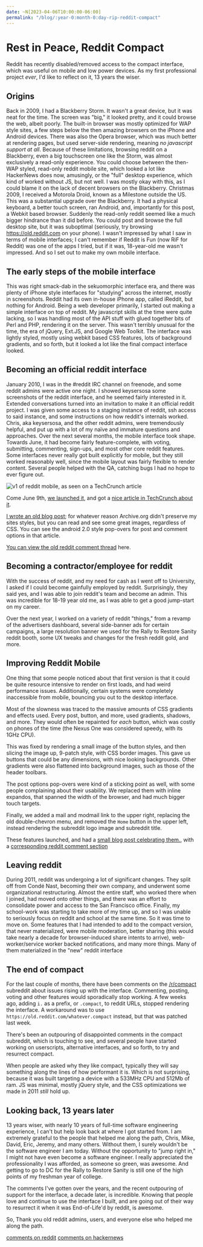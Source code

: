 ```yaml
---
date: ~N[2023-04-06T10:00:00-06:00]
permalink: "/blog/:year-0:month-0:day-rip-reddit-compact"
---
```


# Rest in Peace, Reddit Compact

Reddit has recently disabled/removed access to the compact interface, which was useful on mobile and low power devices. As my first professional project _ever_, I'd like to reflect on it, 13 years the wiser.

## Origins

Back in 2009, I had a Blackberry Storm. It wasn't a great device, but it was neat for the time. The screen was "big," it looked pretty, and it could browse the web, albeit poorly. The built-in browser was mostly optimized for WAP style sites, a few steps below the then amazing browsers on the iPhone and Android devices. There was also the Opera browser, which was much better at rendering pages, but used server-side rendering, meaning _no javascript support at all_. Because of these limitations, browsing reddit on a Blackberry, even a big touchscreen one like the Storm, was almost exclusively a read-only experience. You could choose between the then-WAP styled, read-only reddit mobile site, which looked a lot like HackerNews does now, amusingly, or the "full" desktop experience, which kind of worked without JS, but not well. I was mostly okay with this, as I could blame it on the lack of decent browsers on the Blackberry.
Christmas 2009, I received a Motorola Droid, known as a Milestone outside the US. This was a substantial upgrade over the Blackberry. It had a physical keyboard, a better touch screen, ran Android, and, importantly for this post, a Webkit based browser. Suddenly the read-only reddit seemed like a much bigger hindrance than it did before. You could post and browse the full desktop site, but it was suboptimal (seriously, try browsing https://old.reddit.com on your phone). I wasn't impressed by what I saw in terms of mobile interfaces; I can't remember if Reddit is Fun (now RiF for Reddit) was one of the apps I tried, but if it was, 18-year-old me wasn't impressed. And so I set out to make my own mobile interface.

## The early steps of the mobile interface

This was right smack-dab in the sekuomorphic interface era, and there was plenty of iPhone style interfaces for "studying" across the internet, mostly in screenshots. Reddit had its own in-house iPhone app, called iReddit, but nothing for Android. Being a web developer primarily, I started out making a simple interface on top of reddit. My javascript skills at the time were quite lacking, so I was handling most of the API stuff with glued together bits of Perl and PHP, rendering it on the server. This wasn't terribly unusual for the time, the era of jQuery, Ext.JS, and Google Web Toolkit. The interface was lightly styled, mostly using webkit based CSS features, lots of background gradients, and so forth, but it looked a lot like the final compact interface looked.

## Becoming an official reddit interface

January 2010, I was in the #reddit IRC channel on freenode, and some reddit admins were active one night. I showed keysersosa some screenshots of the reddit interface, and he seemed fairly interested in it. Extended conversations turned into an invitation to make it an official reddit project. I was given some access to a staging instance of reddit, ssh access to said instance, and some instructions on how reddit's internals worked. Chris, aka keysersosa, and the other reddit admins, were tremendously helpful, and put up with a lot of my naïve and immature questions and approaches. Over the next several months, the mobile interface took shape. Towards June, it had become fairly feature-complete, with voting, submitting, commenting, sign-ups, and most other core reddit features. Some interfaces never really got built explicitly for mobile, but they still worked reasonably well, since the mobile layout was fairly flexible to render content. Several people helped with the QA, catching bugs I had no hope to ever figure out.

![v1 of reddit mobile, as seen on a TechCrunch article](/postimages/reddit-mobile-tc.jpg)

Come June 9th, [we launched it](https://web.archive.org/web/20100612133310/http://blog.reddit.com/2010/06/better-mobile-reddit-for-all.html), and got a [nice article in TechCrunch about it](https://techcrunch.com/2010/06/09/reddit-mobile).

[I wrote an old blog post](https://web.archive.org/web/20100614000623/http://paradoxdgn.com/post/the-design-process-for-reddit-mobile); for whatever reason Archive.org didn't preserve my sites styles, but you can read and see some great images, regardless of CSS. You can see the android 2.0 style pop-overs for post and comment options in that article.

[You can view the old reddit comment thread](https://www.reddit.com/r/announcements/comments/cd9ju/weve_revamped_reddits_mobile_site_let_us_know/) here.

## Becoming a contractor/employee for reddit

With the success of reddit, and my need for cash as I went off to University, I asked if I could become gainfully employed by reddit. Surprisingly, they said yes, and I was able to join reddit's team and become an admin. This was incredible for 18-19 year old me, as I was able to get a good jump-start on my career.

Over the next year, I worked on a variety of reddit "things," from a revamp of the advertisers dashboard, several side-banner ads for certain campaigns, a large resolution banner we used for the Rally to Restore Sanity reddit booth, some UX tweaks and changes for the fresh reddit gold, and more.

## Improving Reddit Mobile

One thing that some people noticed about that first version is that it could be quite resource intensive to render on first loads, and had weird performance issues. Additionally, certain systems were completely inaccessible from mobile, bouncing you out to the desktop interface.

Most of the slowness was traced to the massive amounts of CSS gradients and effects used. Every post, button, and more, used gradients, shadows, and more. They would often be repainted for _each_ button, which was costly on phones of the time (the Nexus One was considered speedy, with its 1GHz CPU).

This was fixed by rendering a small image of the button styles, and then slicing the image up, 9-patch style, with CSS border images. This gave us buttons that could be any dimensions, with nice looking backgrounds. Other gradients were also flattened into background images, such as those of the header toolbars.

The post options pop-overs were kind of a sticking point as well, with some people complaining about their usability. We replaced them with inline expandos, that spanned the width of the browser, and had much bigger touch targets.

Finally, we added a mail and modmail link to the upper right, replacing the old double-chevron menu, and removed the `Home` button in the upper left, instead rendering the subreddit logo image and subreddit title.

These features launched, and had a [small blog post celebrating them.](https://web.archive.org/web/20110724041754/http://blog.reddit.com/2011/07/next-generation-of-reddit-mobile.html), with a [corresponding reddit comment section](https://www.reddit.com/r/blog/comments/iw1kz/the_next_generation_of_reddit_mobile/)

## Leaving reddit

During 2011, reddit was undergoing a lot of significant changes. They split off from Condé Nast, becoming their own company, and underwent some organizational restructuring. Almost the entire staff, who worked there when I joined, had moved onto other things, and there was an effort to consolidate power and access to the San Francisco office. Finally, my school-work was starting to take more of my time up, and so I was unable to seriously focus on reddit and school at the same time. So it was time to move on. Some features that I had intended to add to the compact version, that never materialized, were mobile moderation, better sharing (this would take nearly a decade for browser-induced share intents to arrive), web-worker/service worker backed notifications, and many more things. Many of them materialized in the "new" reddit interface

## The end of compact

For the last couple of months, there have been comments on the [/r/compact](https://www.reddit.com/r/compact) subreddit about issues rising up with the interface. Commenting, posting, voting and other features would sporadically stop working. A few weeks ago, adding `i.` as a prefix, or `.compact`, to reddit URLs, stopped rendering the interface. A workaround was to use `https://old.reddit.com/whatever.compact` instead, but that was patched last week.

There's been an outpouring of disappointed comments in the compact subreddit, which is touching to see, and several people have started working on userscripts, alternative interfaces, and so forth, to try and resurrect compact.

When people are asked why they like compact, typically they will say something along the lines of how performant it is. Which is not surprising, because it was built targeting a device with a 533MHz CPU and 512Mb of ram. JS was minimal, mostly jQuery style, and the CSS optimizations we made in 2011 _still_ hold up.

## Looking back, 13 years later

13 years wiser, with nearly 10 years of full-time software engineering experience, I can't but help look back at where I got started from. I am extremely grateful to the people that helped me along the path, Chris, Mike, David, Eric, Jeremy, and many others. Without them, I surely wouldn't be the software engineer I am today. Without the opportunity to "jump right in," I might not have even become a software engineer. I really appreciated the professionality I was afforded, as someone so green, was awesome. And getting to go to DC for the Rally to Restore Sanity is still one of the high points of my freshman year of college.

The comments I've gotten over the years, and the recent outpouring of support for the interface, a decade later, is incredible. Knowing that people love and continue to use the interface I built, and are going out of their way to resurrect it when it was End-of-Life'd by reddit, is awesome.

So, Thank you old reddit admins, users, and everyone else who helped me along the path.

[comments on reddit](https://www.reddit.com/r/programming/comments/12dpmq6/rest_in_peace_reddit_compact/) [comments on hackernews](https://news.ycombinator.com/item?id=35470777)
